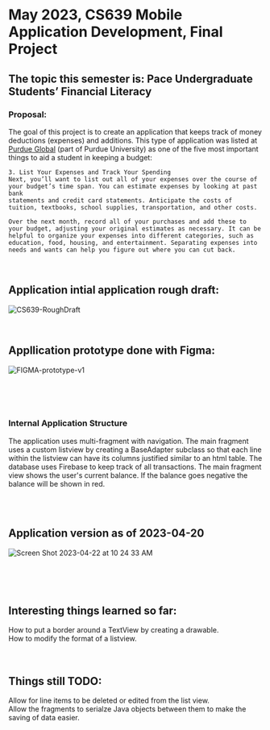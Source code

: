 # May 2023, CS639 Mobile Application Development, Final Project

## The topic this semester is: Pace Undergraduate Students’ Financial Literacy

### Proposal:
The goal of this project is to create an application that keeps track of money deductions (expenses) and additions. This type of application was listed at [Purdue Global](https://www.purdueglobal.edu/blog/student-life/budgeting-financial-literacy/) (part of Purdue University) as one of the five most important things to aid a student in keeping a budget:
```
3. List Your Expenses and Track Your Spending
Next, you’ll want to list out all of your expenses over the course of your budget’s time span. You can estimate expenses by looking at past bank 
statements and credit card statements. Anticipate the costs of tuition, textbooks, school supplies, transportation, and other costs.

Over the next month, record all of your purchases and add these to your budget, adjusting your original estimates as necessary. It can be helpful to organize your expenses into different categories, such as education, food, housing, and entertainment. Separating expenses into needs and wants can help you figure out where you can cut back.
```




<br>

## Application intial application rough draft:
![CS639-RoughDraft](https://user-images.githubusercontent.com/94663542/232889561-7593f186-8f36-4eeb-b7f7-a465c3a3b712.jpg)

<br>

## Appllication prototype done with Figma:
![FIGMA-prototype-v1](https://user-images.githubusercontent.com/94663542/232889751-70d7418a-305b-44af-9fb3-aafe278f467e.png)


<br>
<br>
<br>

### Internal Application Structure
<p>The application uses multi-fragment with navigation. The main fragment uses a custom listview by creating a BaseAdapter subclass so that each line within the listview can have its columns justified similar to an html table. The database uses Firebase to keep track of all transactions. The main fragment view shows the user's current balance. If the balance goes negative the balance will be shown in red.</p>

<br>
<br>

## Application version as of 2023-04-20

![Screen Shot 2023-04-22 at 10 24 33 AM](https://user-images.githubusercontent.com/94663542/233790568-ed3cc4ca-39ee-45f9-b6e8-82080e01c09a.png)


<br>
<br>
<br>

## Interesting things learned so far:
How to put a border around a TextView by creating a drawable.<br>
How to modify the format of a listview.<br>
<br>
<br>

## Things still TODO:
Allow for line items to be deleted or edited from the list view.<br>
Allow the fragments to serialze Java objects between them to make the saving of data easier.

